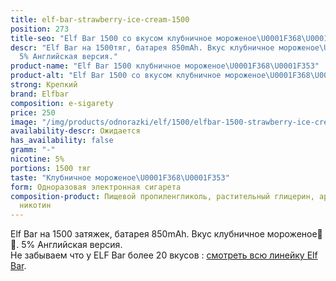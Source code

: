```yaml
---
title: elf-bar-strawberry-ice-cream-1500
position: 273
title-seo: "Elf Bar 1500 со вкусом клубничное мороженое\U0001F368\U0001F353"
descr: "Elf Bar на 1500тяг, батарея 850mAh. Вкус клубничное мороженое\U0001F368\U0001F353.
  5% Английская версия."
product-name: "Elf Bar 1500 клубничное мороженое\U0001F368\U0001F353"
product-alt: "Elf Bar 1500 со вкусом клубничное мороженое\U0001F368\U0001F353"
strong: Крепкий
brand: Elfbar
composition: e-sigarety
price: 250
image: "/img/products/odnorazki/elf/1500/elfbar-1500-strawberry-ice-cream.jpg"
availability-descr: Ожидается
has_availability: false
gramm: "-"
nicotine: 5%
portions: 1500 тяг
taste: "Клубничное мороженое\U0001F368\U0001F353"
form: Одноразовая электронная сигарета
composition-product: Пищевой пропиленгликоль, растительный глицерин, ароматизатор,
  никотин
---
```


Elf Bar на 1500 затяжек, батарея 850mAh. Вкус клубничное мороженое🍨🍓. 5% Английская версия.<br>
Не забываем что у ELF Bar более 20 вкусов : [смотреть всю линейку Elf Bar](/elfbar).
